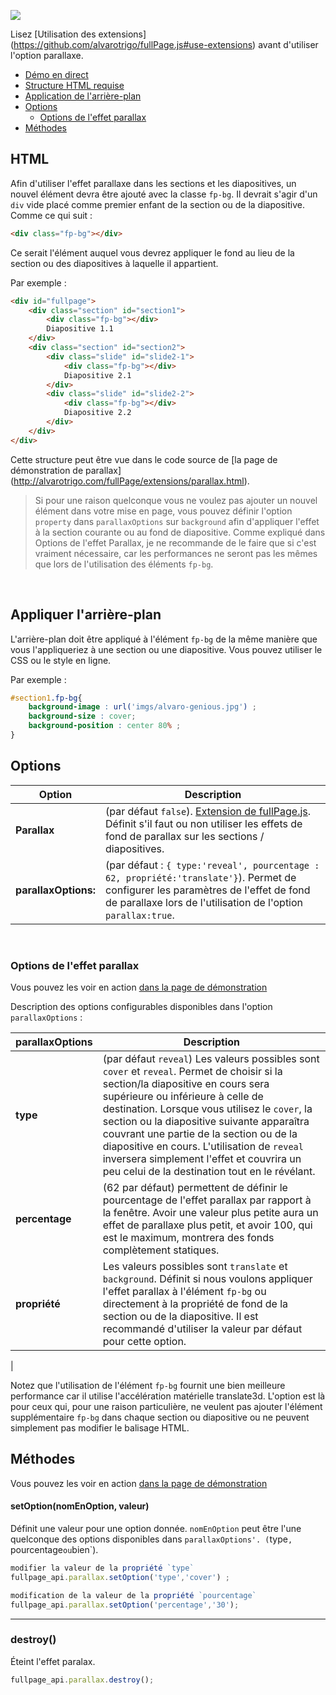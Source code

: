 ![](https://cloud.githubusercontent.com/assets/1706326/23580315/f28edab4-00f6-11e7-90f9-81ffafd77b0e.gif)

Lisez [Utilisation des extensions] (https://github.com/alvarotrigo/fullPage.js#use-extensions) avant d'utiliser l'option parallaxe.
- [Démo en direct](http://alvarotrigo.com/fullPage/extensions/parallax.html)
- [Structure HTML requise](https://github.com/alvarotrigo/fullPage.js/wiki/Extension---Parallax#required-html-structure)
- [Application de l'arrière-plan](https://github.com/alvarotrigo/fullPage.js/wiki/Extension---Parallax#applying-the-background)
- [Options](https://github.com/alvarotrigo/fullPage.js/wiki/Extension---Parallax#options)
  - [Options de l'effet parallax](https://github.com/alvarotrigo/fullPage.js/wiki/Extension---Parallax#parallax-effect-options)
- [Méthodes](https://github.com/alvarotrigo/fullPage.js/wiki/Extension---Parallax#methods)

## HTML
Afin d'utiliser l'effet parallaxe dans les sections et les diapositives, un nouvel élément devra être ajouté avec la classe `fp-bg`. Il devrait s'agir d'un `div` vide placé comme premier enfant de la section ou de la diapositive. Comme ce qui suit :

```html
<div class="fp-bg"></div>
```

Ce serait l'élément auquel vous devrez appliquer le fond au lieu de la section ou des diapositives à laquelle il appartient.

Par exemple :
```html
<div id="fullpage">
    <div class="section" id="section1">
        <div class="fp-bg"></div>
        Diapositive 1.1
    </div>
    <div class="section" id="section2">
        <div class="slide" id="slide2-1">
            <div class="fp-bg"></div>
            Diapositive 2.1
        </div>
        <div class="slide" id="slide2-2">
            <div class="fp-bg"></div>
            Diapositive 2.2
        </div>
    </div>
</div>
```

Cette structure peut être vue dans le code source de
 [la page de démonstration de parallax] (http://alvarotrigo.com/fullPage/extensions/parallax.html).

> Si pour une raison quelconque vous ne voulez pas ajouter un nouvel élément dans votre mise en page, vous pouvez définir l'option `property` dans `parallaxOptions` sur `background` afin d'appliquer l'effet à la section courante ou au fond de diapositive.
> Comme expliqué dans Options de l'effet Parallax, je ne recommande de le faire que si c'est vraiment nécessaire, car les performances ne seront pas les mêmes que lors de l'utilisation des éléments `fp-bg`.

<br>

## Appliquer l'arrière-plan
L'arrière-plan doit être appliqué à l'élément `fp-bg` de la même manière que vous l'appliqueriez à une section ou une diapositive.
Vous pouvez utiliser le CSS ou le style en ligne.

Par exemple :
```css
#section1.fp-bg{
    background-image : url('imgs/alvaro-genious.jpg') ;
    background-size : cover;
    background-position : center 80% ;
}
```
## Options

| Option | Description |
| ------------- | ------------- |
| **Parallax** | (par défaut `false`). [Extension de fullPage.js](http://alvarotrigo.com/fullPage/extensions/). Définit s'il faut ou non utiliser les effets de fond de parallax sur les sections / diapositives.  |
| **parallaxOptions:** | (par défaut : `{ type:'reveal', pourcentage : 62, propriété:'translate'}`). Permet de configurer les paramètres de l'effet de fond de parallaxe lors de l'utilisation de l'option `parallax:true`.  |
<br>

### Options de l'effet parallax
Vous pouvez les voir en action [dans la page de démonstration](http://alvarotrigo.com/fullPage/extensions/parallax.html)

Description des options configurables disponibles dans l'option `parallaxOptions` :

| parallaxOptions | Description |
| ------------- | ------------- |
| **type** | (par défaut `reveal`) Les valeurs possibles sont `cover` et `reveal`. Permet de choisir si la section/la diapositive en cours sera supérieure ou inférieure à celle de destination. Lorsque vous utilisez le `cover`, la section ou la diapositive suivante apparaîtra couvrant une partie de la section ou de la diapositive en cours. L'utilisation de `reveal` inversera simplement l'effet et couvrira un peu celui de la destination tout en le révélant.  |
| **percentage** | (62 par défaut) permettent de définir le pourcentage de l'effet parallax par rapport à la fenêtre. Avoir une valeur plus petite aura un effet de parallaxe plus petit, et avoir 100, qui est le maximum, montrera des fonds complètement statiques.   |
| **propriété** | Les valeurs possibles sont `translate` et `background`. Définit si nous voulons appliquer l'effet parallax à l'élément `fp-bg` ou directement à la propriété de fond de la section ou de la diapositive.  Il est recommandé d'utiliser la valeur par défaut pour cette option.
|

Notez que l'utilisation de l'élément `fp-bg` fournit une bien meilleure performance car il utilise l'accélération matérielle translate3d. L'option est là pour ceux qui, pour une raison particulière, ne veulent pas ajouter l'élément supplémentaire `fp-bg` dans chaque section ou diapositive ou ne peuvent simplement pas modifier le balisage HTML.

## Méthodes
Vous pouvez les voir en action [dans la page de démonstration](http://alvarotrigo.com/fullPage/extensions/parallax.html)

#### setOption(nomEnOption, valeur)
Définit une valeur pour une option donnée. `nomEnOption` peut être l'une quelconque des options disponibles dans `parallaxOptions'. (`type`, `pourcentage` ou `bien`).
```javascript
modifier la valeur de la propriété `type`
fullpage_api.parallax.setOption('type','cover') ;

modification de la valeur de la propriété `pourcentage`
fullpage_api.parallax.setOption('percentage','30');
```
---
### destroy()
Éteint l'effet paralax.
```javascript
fullpage_api.parallax.destroy();
```
